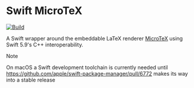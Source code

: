 # Swift MicroTeX

[![Build](https://github.com/fwcd/swift-microtex/actions/workflows/build.yml/badge.svg)](https://github.com/fwcd/swift-microtex/actions/workflows/build.yml)

A Swift wrapper around the embeddable LaTeX renderer [MicroTeX](https://github.com/NanoMichael/MicroTeX) using Swift 5.9's C++ interoperability.

> [!NOTE]
> On macOS a Swift development toolchain is currently needed until https://github.com/apple/swift-package-manager/pull/6772 makes its way into a stable release
